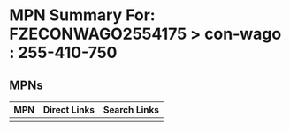 



# MPN Summary For: FZECONWAGO2554175 > con-wago : 255-410-750

## MPNs
  

|MPN|Direct Links|Search Links|
| :--- | :--- | :--- |
||||
